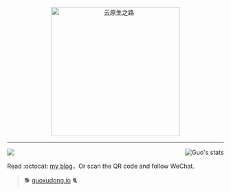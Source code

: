 
<div align="center">
  <a href="https://guoxudong.io">
    <img src="https://tva3.sinaimg.cn/large/ad5fbf65gy1gfm3j2vo79g20b90b9x6r.gif" width="300" alt="云原生之路" />
  </a>
</div>

---

<img align="right" src="https://github-readme-stats.vercel.app/api?username=sunny0826&show_icons=true&include_all_commits=true&bg_color=30,e96443,904e95&title_color=fff&text_color=fff" alt="Guo's stats" />

[![](https://img.shields.io/github/followers/sunny0826?label=follow&style=social)](https://github.com/sunny0826)

Read :octocat: [my blog](https://guoxudong.io)，Or scan the QR code and follow WeChat.

> :dog2:  [guoxudong.io](https://guoxudong.io) :cat2:   
